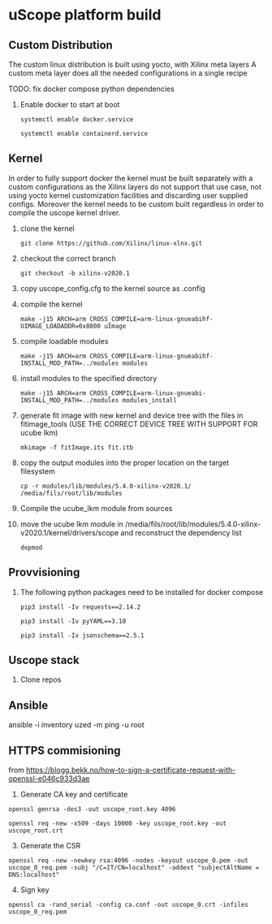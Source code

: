 uScope platform build
==============

Custom Distribution
-----------------

The custom linux distribution is built using yocto, with Xilinx meta layers
A custom meta layer does all the needed configurations in a single recipe


TODO: 
    fix docker compose python dependencies

1. Enable docker to start at boot
    
    `systemctl enable docker.service`
    
    `systemctl enable containerd.service`


Kernel 
-----------------

In order to fully support docker the kernel must be built separately with a custom configurations
as the Xilinx layers do not support that use case, not using yocto kernel customization facilities and discarding user supplied
configs. Moreover the kernel needs to be custom built regardless in order to compile the uscope kernel driver.


1. clone the kernel

    `git clone https://github.com/Xilinx/linux-xlnx.git`

2. checkout the correct branch

    `git checkout -b xilinx-v2020.1`

3. copy uscope_config.cfg to the kernel source as .config

4. compile the kernel

    `make -j15 ARCH=arm CROSS_COMPILE=arm-linux-gnueabihf- UIMAGE_LOADADDR=0x8000 uImage`

5. compile loadable modules

    `make -j15 ARCH=arm CROSS_COMPILE=arm-linux-gnueabihf- INSTALL_MOD_PATH=../modules modules`

6. install modules to the specified directory

    `make -j15 ARCH=arm CROSS_COMPILE=arm-linux-gnueabi- INSTALL_MOD_PATH=../modules modules_install`

7. generate fit image with new kernel and device tree with the files in fitimage_tools (USE THE CORRECT DEVICE TREE WITH SUPPORT FOR ucube lkm)

    `mkimage -f fitImage.its fit.itb`

7. copy the output modules into the proper location on the target filesystem

    `cp -r modules/lib/modules/5.4.0-xilinx-v2020.1/ /media/fils/root/lib/modules `

8. Compile the ucube_lkm module from sources

9. move the ucube lkm module in /media/fils/root/lib/modules/5.4.0-xilinx-v2020.1/kernel/drivers/scope and reconstruct the dependency list

    `depmod`



Provvisioning
-----------------------------------

1. The following  python packages need to be installed for docker compose 

    `pip3 install -Iv requests==2.14.2`

    `pip3 install -Iv pyYAML==3.10`
    
    `pip3 install -Iv jsonschema==2.5.1`


Uscope stack
-----------------------------------

1. Clone repos



Ansible
-------------------------------------

ansible -i inventory uzed -m ping -u root


HTTPS commisioning
--------------------------------------


from https://blogg.bekk.no/how-to-sign-a-certificate-request-with-openssl-e046c933d3ae
1) Generate CA key and certificate

`openssl genrsa -des3 -out uscope_root.key 4096`

`openssl req -new -x509 -days 10000 -key uscope_root.key -out uscope_root.crt`

3) Generate the CSR 

`openssl req -new -newkey rsa:4096 -nodes -keyout uscope_0.pem -out uscope_0_req.pem -subj "/C=IT/CN=localhost" -addext "subjectAltName = DNS:localhost"`

4) Sign key

`openssl ca -rand_serial -config ca.conf -out uscope_0.crt -infiles uscope_0_req.pem`